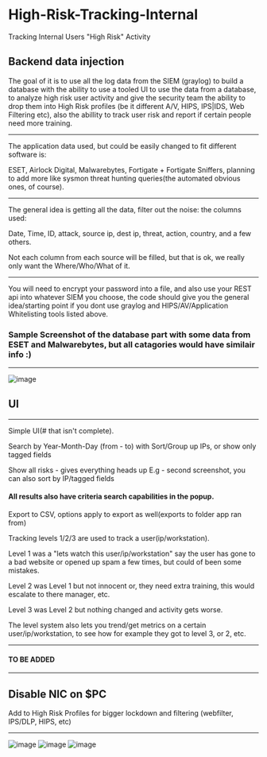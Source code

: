 # High-Risk-Tracking-Internal
Tracking Internal Users "High Risk" Activity


Backend data injection
--------------------------------------------------

The goal of it is to use all the log data from the SIEM (graylog) to build a database with the ability to use a tooled UI to use the data from a database, to analyze high risk user activity and give the security team the ability to drop them into High Risk profiles (be it different A/V, HIPS, IPS|IDS, Web Filtering etc), also the abillity to track user risk and report if certain people need more training.

--------------------------------------------------------

The application data used, but could be easily changed to fit different software is:

ESET, Airlock Digital, Malwarebytes, Fortigate + Fortigate Sniffers, planning to add more like sysmon threat hunting queries(the automated obvious ones, of course).

-----------------------------------------------------------

The general idea is getting all the data, filter out the noise: the columns used:

Date, Time, ID, attack, source ip, dest ip, threat, action, country, and a few others. 

Not each column from each source will be filled, but that is ok, we really only want the Where/Who/What of it.

-------------------------------------------------------------

You will need to encrypt your password into a file, and also use your REST api into whatever SIEM you choose, the code should give you the general idea/starting point if you dont use graylog and HIPS/AV/Application Whitelisting tools listed above.


### Sample Screenshot of the database part with some data from ESET and Malwarebytes, but all catagories would have similair info :)

--------------------------------------------------------------------
![image](https://i.imgur.com/EgVbbio.jpg)

## UI
-------------------------------------------------------------------------

Simple UI(# that isn't complete).

Search by Year-Month-Day (from - to) with Sort/Group up IPs, or show only tagged fields

Show all risks - gives everything heads up E.g - second screenshot, you can also sort by IP/tagged fields

#### All results also have criteria search capabilities in the popup.

Export to CSV, options apply to export as well(exports to folder app ran from)

Tracking levels 1/2/3 are used to track a user(ip/workstation).

Level 1 was a "lets watch this user/ip/workstation" say the user has gone to a bad website or opened up spam a few times, but could of been some mistakes.

Level 2 was Level 1 but not innocent or, they need extra training, this would escalate to there manager, etc.

Level 3 was Level 2 but nothing changed and activity gets worse.


The level system also lets you trend/get metrics on a certain user/ip/workstation, to see how for example they got to level 3, or 2, etc. 

---------------------------------------------------------------------------

#### TO BE ADDED
------------------
Disable NIC on $PC
---------------------------
Add to High Risk Profiles for bigger lockdown and filtering (webfilter, IPS/DLP, HIPS, etc)


-----------------------------------------------------------------------
![image](https://i.imgur.com/eyrCq8x.jpg)
![image](https://i.imgur.com/dw1gRry.jpg)
![image](https://i.imgur.com/kUr4hAd.jpg)

